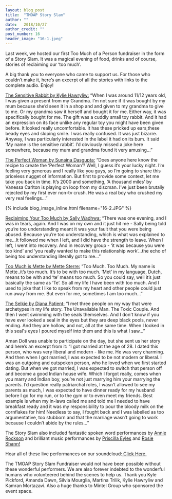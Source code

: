 ```yaml
---
layout: blog_post
title:  "TMOAP Story Slam"
author: ""
date:   2018/10/27
author_credit: ""
post_number: 16
header_image: "16-1.jpeg"
---
```

Last week, we hosted our first Too Much of a Person fundraiser in the form of a Story Slam. It was a magical evening of food, drinks and of course, stories of reclaiming our ‘too much’.   

A big thank you to everyone who came to support us. For those who couldn’t make it, here’s an excerpt of all the stories with links to the complete audio. Enjoy!   

<a href="https://soundcloud.com/user-719797293/tmoap-story-slam-kylie-hawryliw-audio" target="new">The Sensitive Rabbit by Kylie Hawryliw:</a> “When I was around 11/12 years old, I was given a present from my Grandma. I’m not sure if it was bought by my mum because she’d seen it in a shop and and given to my grandma to give to me. Or my grandma saw it herself and bought it for me. Either way, it was specifically bought for me. The gift was a cuddly small toy rabbit. And it had an expression on its face unlike any regular toy you might have been given before. It looked really uncomfortable. It has these pricked up ears,these beady eyes and sloping smile. I was really confused. It was just bizarre. Anyway, I was particularly interested in the label it had on its bum. It said ‘My name is the sensitive rabbit’. I’d obviously missed a joke here somewhere, because my mum and grandma found it very amusing...”  

<a href="https://soundcloud.com/user-719797293/tmoap-story-slam-sun-dasgupta-audio" target="new">The Perfect Woman by Sunaina Dasgupta:</a> “Does anyone here know the recipe to create the ‘Perfect Woman’? Well, I guess it’s your lucky night. I’m feeling very generous and I really like you guys, so I’m going to share this priceless nugget of information. But first to provide some context, let me take you back in time. It’s 2000 and something, ‘A thousand miles’ by Vanessa Carlton is playing on loop from my discman. I’ve just been brutally rejected by my first ever non-tv crush. He was a real boy who crushed my very real feelings...”  
 
{% include blog_image_inline.html filename="16-2.JPG" %}  

<a href="https://soundcloud.com/user-719797293/tmoap-story-slam-sally-wadhwa-audio" target="new">Reclaiming Your Too Much by Sally Wadhwa:</a> “There was one evening, and I was in tears, again. And I was on my own and it just hit me - Sally being told you’re too understanding meant it was your fault that you were being abused. Because you’re too understanding, which is what was explained to me...It followed me when I left, and I did have the strength to leave. When I left, I went into recovery. And in recovery group - ‘it was because you were too kind’ and ‘you really wanted to make this relationship work’...the echo of being too understanding literally got to me...”   

<a href="https://soundcloud.com/user-719797293/tmoap-story-slam-mette-sterre-audio" target="new">Too Much is Mette by Mette Sterre:</a> “Too Much. Too Much. My name is Mette..it’s too much. It’s to be with too much. ‘Met’ in my language, Dutch, means to be with and ‘te’ means too much. So you could say, well it’s just basically the same as ‘Te’. So all my life I have been with too much. And I used to joke that I like to speak from my heart and other people could just run away from me. But even for me, sometimes I am too much...”    

<a href="https://soundcloud.com/user-719797293/tmoap-story-slam-mette-sterre-audio" target="new">The Selkie by Diana Patient:</a> “I met three people on my way that were archetypes in my life story. The Unavailable Man. The Toxic Couple. And then I went swimming with the seals themselves. And I don't know if you have ever looked a seal in the eyes but they are deep black pools, never ending. And they are hollow, and not, all at the same time. When I looked in this seal's eyes I poured myself into them and this is what I saw…”  

Aman Doll was unable to participate on the day, but she sent us her story and here’s an excerpt from it: “I got married at the age of 28. I dated this person, who was very liberal and modern - like me. He was very charming. And then when I got married, I was expected to be not modern or liberal. I was an outgoing and outspoken person, who he loved when we first started dating. But when we got married, I was expected to switch that person off and become a good Indian house wife. Which I forgot really, comes when you marry and Indian boy, you’re not just marrying him your marrying the parents. I’d question really patriarchal roles, I wasn’t allowed to see my parents as much, I was expected to have dinner ready for my husband before I go for my run, or to the gym or to even meet my friends. Best example is when my in-laws called me and told me I needed to have breakfast ready and it was my responsibility to pour the bloody milk on the cornflakes for him! Needless to say, I fought back and I was labelled as too argumentative, too stubborn and that the marriage wasn’t going to work because I couldn’t abide by the rules...”   

The Story Slam also included fantastic spoken word performances by <a href="https://soundcloud.com/user-719797293/tmoap-story-slam-annie-rockson-poem-audio" target="new">Annie Rockson</a> and brilliant music performances by <a href="https://soundcloud.com/user-719797293/tmoap-story-slam-priscilla-eyles-music-3-audio" target="new">Priscilla Eyles</a> and <a href="https://soundcloud.com/user-719797293/tmoap-story-slam-rosie-shann-music-1-audio" target="new">Rosie Shann!</a>   

Hear all of these live performances on our soundcloud:<a href="https://soundcloud.com/user-719797293" target="new"> Click Here.</a>  

The TMOAP Story Slam Fundraiser would not have been possible without these wonderful performers. We are also forever indebted to the wonderful humans who volunteered behind the scenes to help us. Thank you Kyle Pickford, Amanda Dawn, Silvia Mourglia, Martina Trilik, Kylie Hawryliw and Kamran Mortazavi. Also a huge thanks to Mintel Group who sponsored the event space.
